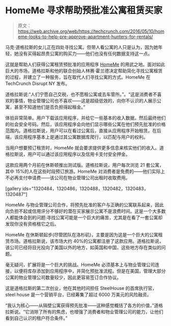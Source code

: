 # HomeMe 寻求帮助预批准公寓租赁买家 

> 原文：<https://web.archive.org/web/https://techcrunch.com/2016/05/10/homeme-looks-to-help-pre-approve-apartment-hunters-for-rentals/>

马克·道格拉斯的女儿正在四处寻找公寓。但带人看公寓的人只是认为，因为她年轻，她没有买得起昂贵公寓的购买力——他们也没有任何数据支持这一点。

这就是帮助人们获得公寓租赁预批准的应用程序 [HomeMe](https://web.archive.org/web/20221207203400/http://homemeapp.com/) 的用武之地。面对如此巨大的市场，道格拉斯和他的联合创始人林赛·霍兰德决定帮助简化寻找公寓租赁的过程，并建立了一种服务，旨在取代人们寻找公寓的方式。HomeMe 在 TechCrunch Disrupt NY 发布。

道格拉斯说:“人们宁愿自己交税，也不愿租公寓或去车管所。”。“这是消费者不喜欢的事情，物业管理公司也不喜欢——这是超级低效的，向你不认识的人展示公寓，甚至不知道他们是否负担得起租金。”

体验非常简单。用户下载该应用程序，并给它一些基本的收入数据，然后最终他们的社会安全号码。然后，该应用程序会向他们显示哪些公寓在他们预先批准的价格范围内。道格拉斯说，用户可以在看过公寓后，直接从应用程序开始租赁。在后端，该应用程序基本上是通过其公寓数据库爬行，以匹配与用户的权利。

当用户想要预订租赁时，HomeMe 就会要求提供更多信息来核实他们的收入。道格拉斯说，用户可以通过该应用程序以及信用卡支付安全押金。

这款应用两个月前在休斯顿推出测试版。道格拉斯说，用户每次浏览 21 套公寓，其中 15%的人在这些时段预订旅游。HomeMe 对消费者是免费的——他们实际上不必再支付申请费——该公司在物业管理公司出租时收取费用。

[gallery ids="1320484，1320486，1320488，1320482，1320483，1320487"]

HomeMe 与物业管理公司合作，将预先批准的客户与正确的公寓联系起来，因此向负担不起或信用评分不够好的潜在买家展示公寓不是浪费时间。这是一个大多数人都能体会到的问题:寻找公寓可能是一个巨大的痛苦，尤其是在看了一套公寓却发现你没有资格租它之后。

HomeMe 在休斯顿起步(尽管团队在洛杉矶)，主要是因为这是一个巨大的公寓租赁市场。道格拉斯说，该市场大约 40%的公寓都注册了这款应用。道格拉斯说，该公司已经将目光投向了美国以外的地方，如英国和中国，这些地方存在类似的问题。

毫无疑问，扩展将是一个巨大的挑战。HomeMe 必须基本上与物业管理公司连接，以便将库存添加到应用程序中，并简化预批准流程。但是在美国，管理大部分公寓的物业管理公司数量较少，因此更容易签订合作协议。

这是道格拉斯的第二次创业，他在其他时间担任 SteelHouse 的首席执行官，steel house 是一个营销平台，已经筹集了超过 6000 万美元的风险融资。

“我认为核心——从隔壁公寓获得预先批准——这种感觉概括了各方的价值，”道格拉斯说。“它消除了所有的焦虑，也增强了消费者和物业管理公司的能力，让他们看到自己认识的租户符合条件。”